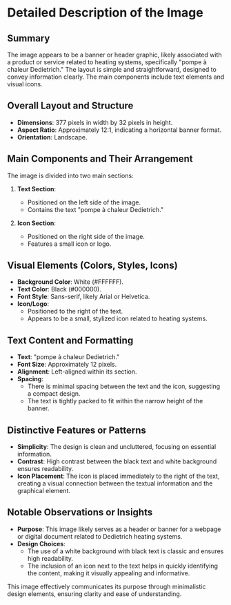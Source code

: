 # Detailed Description of the Image

## Summary
The image appears to be a banner or header graphic, likely associated with a product or service related to heating systems, specifically "pompe à chaleur Dedietrich." The layout is simple and straightforward, designed to convey information clearly. The main components include text elements and visual icons.

## Overall Layout and Structure

- **Dimensions**: 377 pixels in width by 32 pixels in height.
- **Aspect Ratio**: Approximately 12:1, indicating a horizontal banner format.
- **Orientation**: Landscape.

## Main Components and Their Arrangement

The image is divided into two main sections:

1. **Text Section**:
   - Positioned on the left side of the image.
   - Contains the text "pompe à chaleur Dedietrich."

2. **Icon Section**:
   - Positioned on the right side of the image.
   - Features a small icon or logo.

## Visual Elements (Colors, Styles, Icons)

- **Background Color**: White (#FFFFFF).
- **Text Color**: Black (#000000).
- **Font Style**: Sans-serif, likely Arial or Helvetica.
- **Icon/Logo**:
  - Positioned to the right of the text.
  - Appears to be a small, stylized icon related to heating systems.

## Text Content and Formatting

- **Text**: "pompe à chaleur Dedietrich."
- **Font Size**: Approximately 12 pixels.
- **Alignment**: Left-aligned within its section.
- **Spacing**:
  - There is minimal spacing between the text and the icon, suggesting a compact design.
  - The text is tightly packed to fit within the narrow height of the banner.

## Distinctive Features or Patterns

- **Simplicity**: The design is clean and uncluttered, focusing on essential information.
- **Contrast**: High contrast between the black text and white background ensures readability.
- **Icon Placement**: The icon is placed immediately to the right of the text, creating a visual connection between the textual information and the graphical element.

## Notable Observations or Insights

- **Purpose**: This image likely serves as a header or banner for a webpage or digital document related to Dedietrich heating systems.
- **Design Choices**:
  - The use of a white background with black text is classic and ensures high readability.
  - The inclusion of an icon next to the text helps in quickly identifying the content, making it visually appealing and informative.

This image effectively communicates its purpose through minimalistic design elements, ensuring clarity and ease of understanding.